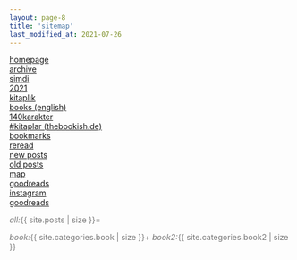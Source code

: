 ```yaml
---
layout: page-8
title: 'sitemap'
last_modified_at: 2021-07-26
---
```


[homepage](/ "thebookish.de")  
[archive](archive.html)  
[şimdi](/now.html)  
[2021](/2021.html)  
[kitaplık](/bookshelf.html)  
[books (english)](/books.html)  
[140karakter](/summary.html)   
[#kitaplar (thebookish.de)](/posts.html)  
[bookmarks](/bookmarks.html)  
[reread](/reread.html)  
[new posts](/new.html)   
[old posts](/old.html)  
[<i class="far fa-map"></i> map](/map.html)  
[goodreads](/goodreads.html)  
[<i class="fab fa-instagram"></i> instagram](https://www.instagram.com/thebookish.de/)  
[<i class="fab fa-goodreads-g"></i> goodreads](https://www.goodreads.com/thebookishde/)   

<!--# all posts-->
<span style="color: #777;"><i>all:</i>{{ site.posts | size }}=</span> 
<!--# posts in one category-->
<span style="color: #777;"><i>book:</i>{{ site.categories.book | size }}+</span>
<span style="color: #777;"><i>book2:</i>{{ site.categories.book2 | size }}</span>
